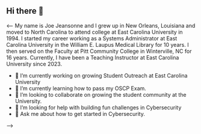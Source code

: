 ## Hi there 👋
<--
My name is Joe Jeansonne and I grew up in New Orleans, Louisiana and moved to North Carolina to attend college at East Carolina University in 1994. 
I started my career working as a Systems Administrator at East Carolina University in the William E. Laupus Medical Library for 10 years.
I then served on the Faculty at Pitt Community College in Winterville, NC for 16 years. Currently, I have been a Teaching Instructor at East Carolina University since 2023. 

- 🔭 I’m currently working on growing Student Outreach at East Carolina University
- 🌱 I’m currently learning how to pass my OSCP Exam.
- 👯 I’m looking to collaborate on growing the student community at the University.
- 🤔 I’m looking for help with building fun challenges in Cybersecurity
- 💬 Ask me about how to get started in Cybersecurity.

-->
